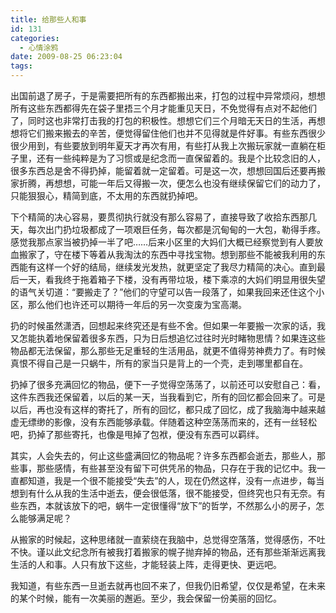 ```yaml
---
title: 给那些人和事
id: 131
categories:
  - 心情涂鸦
date: 2009-08-25 06:23:04
tags:
---
```


 出国前退了房子，于是需要把所有的东西都搬出来，打包的过程中异常烦闷，想想所有这些东西都得先在袋子里捂三个月才能重见天日，不免觉得有点对不起他们了，同时这也非常打击我的打包的积极性。想想它们三个月暗无天日的生活，再想想将它们搬来搬去的辛苦，便觉得留住他们也并不见得就是件好事。有些东西很少很少用到，有些要放到明年夏天才再次有用，有些打从我上次搬玩家就一直躺在柜子里，还有一些纯粹是为了习惯或是纪念而一直保留着的。我是个比较念旧的人，很多东西总是舍不得扔掉，能留着就一定留着。可是这一次，想想回国后还要再搬家折腾，再想想，可能一年后又得搬一次，便怎么也没有继续保留它们的动力了，只能狠狠心，精简到底，不太用的东西就扔掉吧。

 下个精简的决心容易，要贯彻执行就没有那么容易了，直接导致了收拾东西那几天，每次出门扔垃圾都成了一项艰巨任务，每次都是沉甸甸的一大包，勒得手疼。感觉我那点家当被扔掉一半了吧……后来小区里的大妈们大概已经察觉到有人要放血搬家了，守在楼下等着从我淘汰的东西中寻找宝物。想到那些不能被我利用的东西能有这样一个好的结局，继续发光发热，就更坚定了我尽力精简的决心。直到最后一天，看我终于拖着箱子下楼，没有再带垃圾，楼下乘凉的大妈们明显用很失望的语气关切道：“要搬走了？”他们的守望可以告一段落了，如果我回来还住这个小区，那么他们也许还可以期待一年后的另一次变废为宝高潮。

 扔的时候虽然潇洒，回想起来终究还是有些不舍。但如果一年要搬一次家的话，我又怎能执着地保留着很多东西，只为日后想追忆过往时光时睹物思情？如果连这些物品都无法保留，那么那些无足重轻的生活用品，就更不值得劳神费力了。有时候真恨不得自己是一只蜗牛，所有的家当只是背上的一个壳，走到哪里都自在。

 扔掉了很多充满回忆的物品，便下一子觉得空荡荡了，以前还可以安慰自己：看，这件东西我还保留着，以后的某一天，当我看到它，所有的回忆都会回来了。可是以后，再也没有这样的寄托了，所有的回忆，都只成了回忆，成了我脑海中越来越虚无缥缈的影像，没有东西能够承载。伴随着这种空荡荡而来的，还有一丝轻松吧，扔掉了那些寄托，也像是甩掉了包袱，便没有东西可以羁绊。

 其实，人会失去的，何止这些盛满回忆的物品呢？许多东西都会逝去，那些人，那些事，那些感情，有些甚至没有留下可供凭吊的物品，只存在于我的记忆中。我一直都知道，我是一个很不能接受“失去”的人，现在仍然这样，没有一点进步，每当想到有什么从我的生活中逝去，便会很低落，很不能接受，但终究也只有无奈。有些东西，本就该放下的吧，蜗牛一定很懂得“放下”的哲学，不然那么小的房子，怎么能够满足呢？

 从搬家的时候起，这种思绪就一直萦绕在我脑中，总觉得空落落，觉得感伤，不吐不快。谨以此文纪念所有被我打着搬家的幌子抛弃掉的物品，还有那些渐渐远离我生活的人和事。人只有放下这些，才能轻装上阵，走得更快、更远吧。

 我知道，有些东西一旦逝去就再也回不来了，但我仍旧希望，仅仅是希望，在未来的某个时候，能有一次美丽的邂逅。至少，我会保留一份美丽的回忆。

